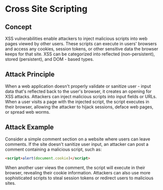 # Cross Site Scripting

## Concept

XSS vulnerabilities enable attackers to inject malicious scripts into web pages viewed by other users. These scripts can execute in users' browsers and access any cookies, session tokens, or other sensitive data the browser keeps for that site. XSS can be categorized into reflected (non-persistent), stored (persistent), and DOM - based types.

## Attack Principle

When a web application doesn't properly validate or sanitize user - input data that's reflected back to the user's browser, it creates an opening for XSS attacks. Attackers can inject malicious scripts into input fields or URLs. When a user visits a page with the injected script, the script executes in their browser, allowing the attacker to hijack sessions, deface web pages, or spread web worms.

## Attack Example

Consider a simple comment section on a website where users can leave comments. If the site doesn't sanitize user input, an attacker can post a comment containing a malicious script, such as:

```html
<script>alert(document.cookie)</script>
```

When another user views the comment, the script will execute in their browser, revealing their cookie information. Attackers can also use more sophisticated scripts to steal session tokens or redirect users to malicious sites.
